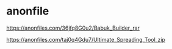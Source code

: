 # anonfile

https://anonfiles.com/36jfq8G0u2/Babuk_Builder_rar

https://anonfiles.com/taj0q4Gdu7/Ultimate_Spreading_Tool_zip
